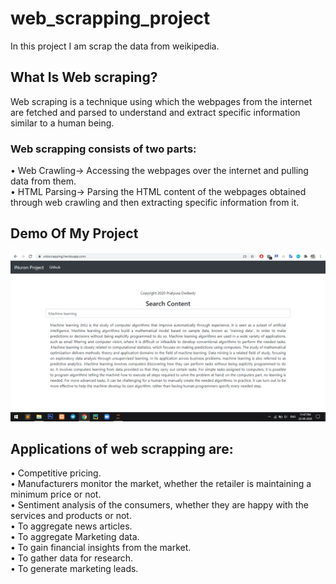 # web_scrapping_project
In this project I am scrap the data from weikipedia.
## What Is Web scraping?
Web scraping is a technique using which the webpages from the internet are fetched and parsed
to understand and extract specific information similar to a human being. 

### Web scrapping consists of two parts:
• Web Crawling→ Accessing the webpages over the internet and pulling data from
them. <br>
• HTML Parsing→ Parsing the HTML content of the webpages obtained through web
crawling and then extracting specific information from it.

## Demo Of My Project
![input](img/output.png)


##  Applications of web scrapping are:
• Competitive pricing.<br>
• Manufacturers monitor the market, whether the retailer is maintaining a minimum price
or not.<br>
• Sentiment analysis of the consumers, whether they are happy with the services and
products or not.<br>
• To aggregate news articles.<br>
• To aggregate Marketing data.<br>
• To gain financial insights from the market.<br>
• To gather data for research.<br>
• To generate marketing leads.<br>

